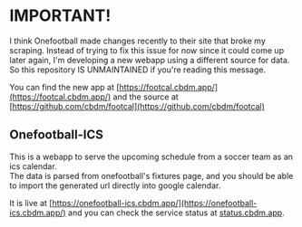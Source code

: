# IMPORTANT!

I think Onefootball made changes recently to their site that broke my scraping.
Instead of trying to fix this issue for now since it could come up later again, I'm developing a new webapp using a different source for data.
So this repository IS UNMAINTAINED if you're reading this message.

You can find the new app at [https://footcal.cbdm.app/](https://footcal.cbdm.app/) and the source at [https://github.com/cbdm/footcal](https://github.com/cbdm/footcal)

## Onefootball-ICS

This is a webapp to serve the upcoming schedule from a soccer team as an ics calendar.  
The data is parsed from onefootball's fixtures page, and you should be able to import the generated url directly into google calendar.

It is live at [https://onefootball-ics.cbdm.app/](https://onefootball-ics.cbdm.app/) and you can check the service status at [status.cbdm.app](https://status.cbdm.app/).
